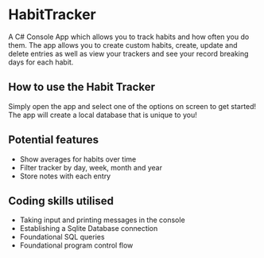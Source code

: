 # HabitTracker

A C# Console App which allows you to track habits and how often you do them. The app allows you to create custom habits, create, update and delete entries as well as view your trackers and see your record breaking days for each habit.

## How to use the Habit Tracker

Simply open the app and select one of the options on screen to get started! The app will create a local database that is unique to you!

## Potential features

- Show averages for habits over time
- Filter tracker by day, week, month and year
- Store notes with each entry

## Coding skills utilised

- Taking input and printing messages in the console
- Establishing a Sqlite Database connection
- Foundational SQL queries
- Foundational program control flow 
